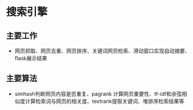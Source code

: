 # 搜索引擎
## 主要工作
  * 网页抓取、网页去重、网页排序、关键词网页检索、滑动窗口实现自动摘要、flask展示结果
## 主要算法
  * simhash判断网页内容是否重复、pagrank 计算网页重要性、tf-idf和余弦相似度计算检索词与网页的相关度、textrank提取关键词、堆排序检索结果等
##

